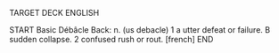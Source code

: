 TARGET DECK
ENGLISH

START
Basic
Débâcle
Back: n. (us debacle) 1 a utter defeat or failure. B sudden collapse. 2 confused rush or rout. [french]
END
